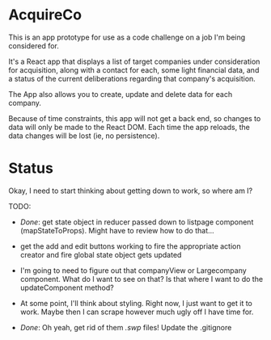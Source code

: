 # AcquireCo

This is an app prototype for use as a code challenge on a job I'm being considered for.

It's a React app that displays a list of target companies under consideration for acquisition, along with a contact for each, some
light financial data, and a status of the current deliberations regarding that company's acquisition.

The App also allows you to create, update and delete data for each company.

Because of time constraints, this app will not get a back end, so changes to data will only be made to the React DOM.  Each time
the app reloads, the data changes will be lost (ie, no persistence).

# Status

Okay, I need to start thinking about getting down to work, so where am I?

TODO:

* _Done_: get state object in reducer passed down to listpage component (mapStateToProps).  Might have to review how to do that...

* get the add and edit buttons working to fire the appropriate action creator and fire global state object gets updated

* I'm going to need to figure out that companyView or Largecompany component.  What do I want to see on that?  Is that where I want to do the updateComponent
  method?

* At some point, I'll think about styling.  Right now, I just want to get it to work.  Maybe then I can scrape however much ugly off I have time for.

* _Done_: Oh yeah, get rid of them *.swp* files!  Update the .gitignore
